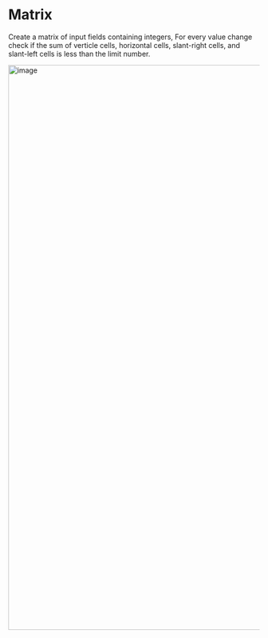 # Matrix 
Create a matrix of input fields containing integers, For every value change check if the sum of verticle cells, horizontal cells, slant-right cells, and slant-left cells is less than the limit number.

<img width="1132" alt="image" src="https://github.com/shlomielbaz/matrix-assignment/assets/426076/7e7b90b9-216c-4652-80ea-bbfad7f62e2a">
